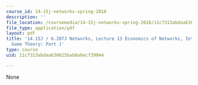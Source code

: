 ```yaml
---
course_id: 14-15j-networks-spring-2018
description: ''
file_location: /coursemedia/14-15j-networks-spring-2018/11c7313abdaa630625bab0a8ecf39044_MIT14_15JS18_lec13.pdf
file_type: application/pdf
layout: pdf
title: '14.15J / 6.207J Networks, Lecture 13 Economics of Networks, Introduction to
  Game Theory: Part 1'
type: course
uid: 11c7313abdaa630625bab0a8ecf39044

---
```

None